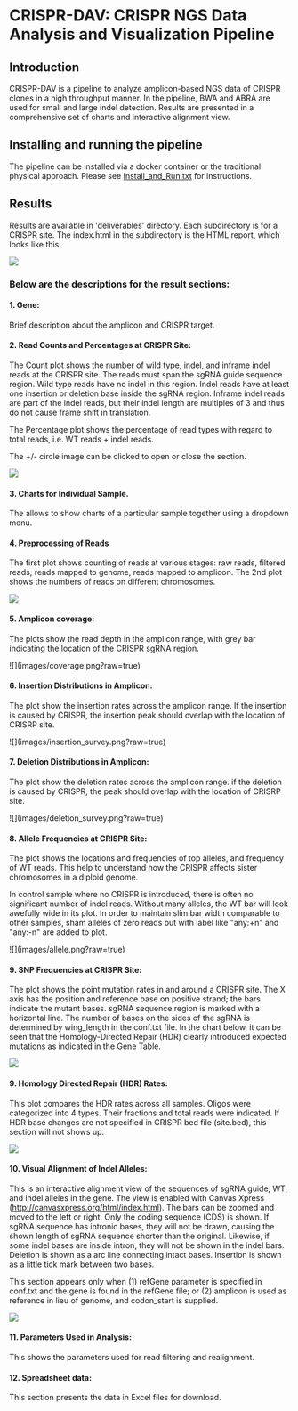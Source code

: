 # CRISPR-DAV: CRISPR NGS Data Analysis and Visualization Pipeline 

## Introduction

CRISPR-DAV is a pipeline to analyze amplicon-based NGS data of CRISPR clones in a high throughput manner. In the pipeline, BWA and ABRA are used for small and large indel detection. Results are presented in a comprehensive set of charts and interactive alignment view.

## Installing and running the pipeline

The pipeline can be installed via a docker container or the traditional physical approach. Please see [Install_and_Run.txt](Install_and_Run.txt) for instructions.


## Results

Results are available in 'deliverables' directory. Each subdirectory is for a CRISPR site. The index.html in the subdirectory is the HTML report, which looks like this:

![](images/resultpage.png?raw=true)


### Below are the descriptions for the result sections:

#### 1. Gene: 
Brief description about the amplicon and CRISPR target.
	
#### 2. Read Counts and Percentages at CRISPR Site:
The Count plot shows the number of wild type, indel, and inframe indel reads at the CRISPR site. The reads must span the sgRNA guide sequence region. Wild type reads have no indel in this region. Indel reads have at least one insertion or deletion base inside the sgRNA region. Inframe indel reads are part of the indel reads, but their indel length are multiples of 3 and thus do not cause frame shift in translation.   

The Percentage plot shows the percentage of read types with regard to total reads, i.e. WT reads + indel reads. 

The +/- circle image can be clicked to open or close the section.

![](images/percent.png?raw=true)


#### 3. Charts for Individual Sample. 
The allows to show charts of a particular sample together using a dropdown menu.

#### 4. Preprocessing of Reads
The first plot shows counting of reads at various stages: raw reads, filtered reads, reads mapped to genome, reads mapped to amplicon. The 2nd plot shows the numbers of reads on different chromosomes.

![](images/filtering.png?raw=true)

#### 5. Amplicon coverage: 
The plots show the read depth in the amplicon range, with grey bar indicating the location of the CRISPR sgRNA region. 

<div style="width:450px; height=300px">
![](images/coverage.png?raw=true)
</div>

#### 6. Insertion Distributions in Amplicon: 
The plot show the insertion rates across the amplicon range. If the insertion is caused by CRISPR, the insertion peak should overlap with the location of CRISRP site.

<div style="width:450px; height=300px">
![](images/insertion_survey.png?raw=true)
</div>

#### 7. Deletion Distributions in Amplicon: 
The plot show the deletion rates across the amplicon range. if the deletion is caused by CRISPR, the peak should overlap with the location of CRISRP site.

<div style="width:450px; height=300px">
![](images/deletion_survey.png?raw=true)
</div>

#### 8. Allele Frequencies at CRISPR Site: 
The plot shows the locations and frequencies of top alleles, and frequency of WT reads. This help to understand how the CRISPR affects sister chromosomes in a diploid genome.

In control sample where no CRISPR is introduced, there is often no significant number of indel reads. Without many alleles, the WT bar will look awefully wide in its plot. In order to maintain slim bar width comparable to other samples, sham alleles of zero reads but with label like "any:+n" and "any:-n" are added to plot.

<div style="width:450px; height=300px">
![](images/allele.png?raw=true)
</div>

#### 9. SNP Frequencies at CRISPR Site: 
The plot shows the point mutation rates in and around a CRISPR site. The X axis has the position and reference base on positive strand; the bars indicate the mutant bases. sgRNA sequence region is marked with a horizontal line. The number of bases on the sides of the sgRNA is determined by wing_length in the conf.txt file. In the chart below, it can be seen that the Homology-Directed Repair (HDR) clearly introduced expected mutations as indicated in the Gene Table. 

![](images/snp.png?raw=true)


#### 9. Homology Directed Repair (HDR) Rates: 
This plot compares the HDR rates across all samples. Oligos were categorized into 4 types. Their fractions and total reads were indicated. If HDR base changes are not specified in CRISPR bed file (site.bed), this section will not shows up. 

![](images/hdr.png?raw=true)

#### 10. Visual Alignment of Indel Alleles: 
This is an interactive alignment view of the sequences of sgRNA guide, WT, and indel alleles in the gene. The view is enabled with Canvas Xpress (http://canvasxpress.org/html/index.html). The bars can be zoomed and moved to the left or right. Only the coding sequence (CDS) is shown. If sgRNA sequence has intronic bases, they will not be drawn, causing the shown length of sgRNA sequence shorter than the original. Likewise, if some indel bases are inside intron, they will not be shown in the indel bars. Deletion is shown as a arc line connecting intact bases. Insertion is shown as a little tick mark between two bases. 

This section appears only when (1) refGene parameter is specified in conf.txt and the gene is found in the refGene file; or (2) amplicon is used as reference in lieu of genome, and codon_start is supplied.

![](images/allele_view.png?raw=true)

#### 11. Parameters Used in Analysis:
This shows the parameters used for read filtering and realignment.

#### 12. Spreadsheet data: 
This section presents the data in Excel files for download. 
